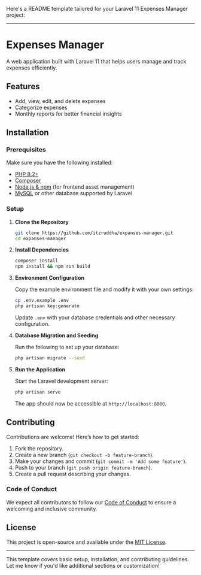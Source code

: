 Here's a README template tailored for your Laravel 11 Expenses Manager project:

---

# Expenses Manager

A web application built with Laravel 11 that helps users manage and track expenses efficiently.

## Features

- Add, view, edit, and delete expenses
- Categorize expenses
- Monthly reports for better financial insights

## Installation

### Prerequisites

Make sure you have the following installed:

- [PHP 8.2+](https://www.php.net/releases/)
- [Composer](https://getcomposer.org/)
- [Node.js & npm](https://nodejs.org/en/) (for frontend asset management)
- [MySQL](https://www.mysql.com/) or other database supported by Laravel

### Setup

1. **Clone the Repository**

   ```bash
   git clone https://github.com/itzruddha/expanses-manager.git
   cd expanses-manager
   ```

2. **Install Dependencies**

   ```bash
   composer install
   npm install && npm run build
   ```

3. **Environment Configuration**

   Copy the example environment file and modify it with your own settings:

   ```bash
   cp .env.example .env
   php artisan key:generate
   ```

   Update `.env` with your database credentials and other necessary configuration.

4. **Database Migration and Seeding**

   Run the following to set up your database:

   ```bash
   php artisan migrate --seed
   ```

5. **Run the Application**

   Start the Laravel development server:

   ```bash
   php artisan serve
   ```

   The app should now be accessible at `http://localhost:8000`.

## Contributing

Contributions are welcome! Here’s how to get started:

1. Fork the repository.
2. Create a new branch (`git checkout -b feature-branch`).
3. Make your changes and commit (`git commit -m 'Add some feature'`).
4. Push to your branch (`git push origin feature-branch`).
5. Create a pull request describing your changes.

### Code of Conduct

We expect all contributors to follow our [Code of Conduct](CODE_OF_CONDUCT.md) to ensure a welcoming and inclusive community.

## License

This project is open-source and available under the [MIT License](LICENSE).

---

This template covers basic setup, installation, and contributing guidelines. Let me know if you'd like additional sections or customization!